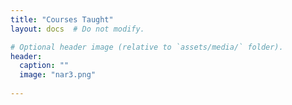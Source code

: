 ```yaml
---
title: "Courses Taught"
layout: docs  # Do not modify.

# Optional header image (relative to `assets/media/` folder).
header:
  caption: ""
  image: "nar3.png"
  
---
```

